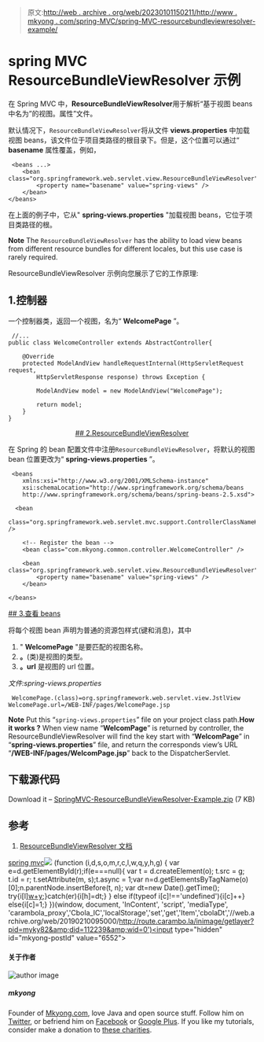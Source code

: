 > 原文:[http://web . archive . org/web/20230101150211/http://www . mkyong . com/spring-MVC/spring-MVC-resourcebundleviewresolver-example/](http://web.archive.org/web/20230101150211/http://www.mkyong.com/spring-mvc/spring-mvc-resourcebundleviewresolver-example/)

# spring MVC ResourceBundleViewResolver 示例

在 Spring MVC 中，**ResourceBundleViewResolver**用于解析“基于视图 beans 中名为”的视图。属性”文件。

默认情况下，`ResourceBundleViewResolver`将从文件 **views.properties** 中加载视图 beans，该文件位于项目类路径的根目录下。但是，这个位置可以通过“ **basename** 属性覆盖，例如，

```
 <beans ...>
	<bean class="org.springframework.web.servlet.view.ResourceBundleViewResolver">
		<property name="basename" value="spring-views" />
	</bean>
</beans> 
```

在上面的例子中，它从" **spring-views.properties** "加载视图 beans，它位于项目类路径的根。

**Note**
The `ResourceBundleViewResolver` has the ability to load view beans from different resource bundles for different locales, but this use case is rarely required.

ResourceBundleViewResolver 示例向您展示了它的工作原理:

## 1.控制器

一个控制器类，返回一个视图，名为“ **WelcomePage** ”。

```
 //...
public class WelcomeController extends AbstractController{

	@Override
	protected ModelAndView handleRequestInternal(HttpServletRequest request,
		HttpServletResponse response) throws Exception {

		ModelAndView model = new ModelAndView("WelcomePage");

		return model;
	}
} 
```

 <ins class="adsbygoogle" style="display:block; text-align:center;" data-ad-format="fluid" data-ad-layout="in-article" data-ad-client="ca-pub-2836379775501347" data-ad-slot="6894224149">## 2.ResourceBundleViewResolver

在 Spring 的 bean 配置文件中注册`ResourceBundleViewResolver`，将默认的视图 bean 位置更改为“ **spring-views.properties** ”。

```
 <beans 
	xmlns:xsi="http://www.w3.org/2001/XMLSchema-instance"
	xsi:schemaLocation="http://www.springframework.org/schema/beans 
	http://www.springframework.org/schema/beans/spring-beans-2.5.xsd">

  <bean 
  class="org.springframework.web.servlet.mvc.support.ControllerClassNameHandlerMapping" />

	<!-- Register the bean -->
	<bean class="com.mkyong.common.controller.WelcomeController" />

	<bean class="org.springframework.web.servlet.view.ResourceBundleViewResolver">
		<property name="basename" value="spring-views" />
	</bean>

</beans> 
```

 <ins class="adsbygoogle" style="display:block" data-ad-client="ca-pub-2836379775501347" data-ad-slot="8821506761" data-ad-format="auto" data-ad-region="mkyongregion">## 3.查看 beans

将每个视图 bean 声明为普通的资源包样式(键和消息)，其中

1.  " **WelcomePage** "是要匹配的视图名称。
2.  **。**(类)是视图的类型。
3.  **。url** 是视图的 url 位置。

*文件:spring-views.properties*

```
 WelcomePage.(class)=org.springframework.web.servlet.view.JstlView
WelcomePage.url=/WEB-INF/pages/WelcomePage.jsp 
```

**Note**
Put this “`spring-views.properties`” file on your project class path.**How it works ?**
When view name “**WelcomPage**” is returned by controller, the ResourceBundleViewResolver will find the key start with “**WelcomPage**” in “**spring-views.properties**” file, and return the corresponds view’s URL “**/WEB-INF/pages/WelcomPage.jsp**” back to the DispatcherServlet.

## 下载源代码

Download it – [SpringMVC-ResourceBundleViewResolver-Example.zip](http://web.archive.org/web/20190210095000/http://www.mkyong.com/wp-content/uploads/2010/08/SpringMVC-ResourceBundleViewResolver-Example.zip) (7 KB)

## 参考

1.  [ResourceBundleViewResolver 文档](http://web.archive.org/web/20190210095000/http://static.springsource.org/spring/docs/2.5.x/api/org/springframework/web/servlet/view/ResourceBundleViewResolver.html)

[spring mvc](http://web.archive.org/web/20190210095000/http://www.mkyong.com/tag/spring-mvc/)</ins></ins>![](../Images/62ca1f814df074c7443891ff42c8f17d.png) (function (i,d,s,o,m,r,c,l,w,q,y,h,g) { var e=d.getElementById(r);if(e===null){ var t = d.createElement(o); t.src = g; t.id = r; t.setAttribute(m, s);t.async = 1;var n=d.getElementsByTagName(o)[0];n.parentNode.insertBefore(t, n); var dt=new Date().getTime(); try{i[l][w+y](h,i[l][q+y](h)+'&amp;'+dt);}catch(er){i[h]=dt;} } else if(typeof i[c]!=='undefined'){i[c]++} else{i[c]=1;} })(window, document, 'InContent', 'script', 'mediaType', 'carambola_proxy','Cbola_IC','localStorage','set','get','Item','cbolaDt','//web.archive.org/web/20190210095000/http://route.carambo.la/inimage/getlayer?pid=myky82&amp;did=112239&amp;wid=0')<input type="hidden" id="mkyong-postId" value="6552">

#### 关于作者

![author image](../Images/7cc047cb006777d66694ff2814694bc7.png)

##### mkyong

Founder of [Mkyong.com](http://web.archive.org/web/20190210095000/http://mkyong.com/), love Java and open source stuff. Follow him on [Twitter](http://web.archive.org/web/20190210095000/https://twitter.com/mkyong), or befriend him on [Facebook](http://web.archive.org/web/20190210095000/http://www.facebook.com/java.tutorial) or [Google Plus](http://web.archive.org/web/20190210095000/https://plus.google.com/110948163568945735692?rel=author). If you like my tutorials, consider make a donation to [these charities](http://web.archive.org/web/20190210095000/http://www.mkyong.com/blog/donate-to-charity/).